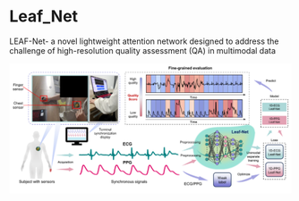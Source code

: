 # Leaf_Net
 LEAF-Net- a novel lightweight attention network designed to address the challenge of high-resolution quality assessment (QA) in multimodal data

![image](https://github.com/liuyisi123/Leaf_Net/blob/main/Figure.png)
